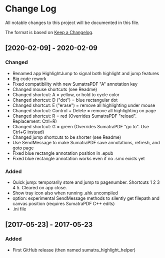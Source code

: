 # Change Log  
All notable changes to this project will be documented in this file.

The format is based on [Keep a Changelog](https://keepachangelog.com/).

## [2020-02-09] - 2020-02-09
### Changed
- Renamed app HighlightJump to signal both highlight and jump features
- Big code rework
- Fixed compatibility with new SumatraPDF "A" annotation key
- Changed mouse shortcuts (see Readme)
- Changed shortcut: A = yellow, or hold to cycle color
- Changed shortcut: D ("dot") = blue rectangular dot
- Changed shortcut: E ("erase") = remove all highlighting under mouse
- Changed shortcut: Control + Delete = remove all highlighting on page
- Changed shortcut: R = red (Overrides SumatraPDF "reload". Replacement: Ctrl+R)
- Changed shortcut: G = green (Overrides SumatraPDF "go to". Use Ctrl+G instead)
- Changed jump shortcuts to be shorter (see Readme)
- Use SendMessage to make SumatraPDF save annotations, refresh, and goto page
- Fixed blue rectangle annotation position in .epub
- Fixed blue rectangle annotation works even if no .smx exists yet

### Added
- Quick jump: temporarily store and jump to pagenumber. Shortcuts 1 2 3 4 5. Cleared on app close.
- Show tray icon also when running .ahk uncompiled
- option: experimental SendMessage methods to silently get filepath and canvas position (requires SumatraPDF C++ edits)
- .ini file

## [2017-05-23] - 2017-05-23
### Added
- First GitHub release (then named sumatra_highlight_helper)
